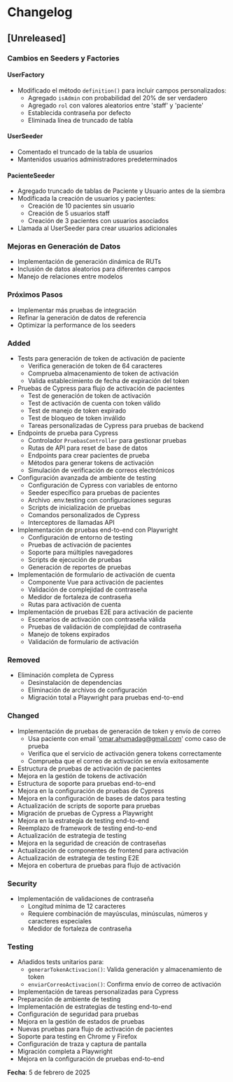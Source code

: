 # Changelog

## [Unreleased]

### Cambios en Seeders y Factories

#### UserFactory
- Modificado el método `definition()` para incluir campos personalizados:
  - Agregado `isAdmin` con probabilidad del 20% de ser verdadero
  - Agregado `rol` con valores aleatorios entre 'staff' y 'paciente'
  - Establecida contraseña por defecto
  - Eliminada línea de truncado de tabla

#### UserSeeder
- Comentado el truncado de la tabla de usuarios
- Mantenidos usuarios administradores predeterminados

#### PacienteSeeder
- Agregado truncado de tablas de Paciente y Usuario antes de la siembra
- Modificada la creación de usuarios y pacientes:
  - Creación de 10 pacientes sin usuario
  - Creación de 5 usuarios staff
  - Creación de 3 pacientes con usuarios asociados
- Llamada al UserSeeder para crear usuarios adicionales

### Mejoras en Generación de Datos
- Implementación de generación dinámica de RUTs
- Inclusión de datos aleatorios para diferentes campos
- Manejo de relaciones entre modelos

### Próximos Pasos
- Implementar más pruebas de integración
- Refinar la generación de datos de referencia
- Optimizar la performance de los seeders

### Added
- Tests para generación de token de activación de paciente
  - Verifica generación de token de 64 caracteres
  - Comprueba almacenamiento de token de activación
  - Valida establecimiento de fecha de expiración del token
- Pruebas de Cypress para flujo de activación de pacientes
  - Test de generación de token de activación
  - Test de activación de cuenta con token válido
  - Test de manejo de token expirado
  - Test de bloqueo de token inválido
  - Tareas personalizadas de Cypress para pruebas de backend
- Endpoints de prueba para Cypress
  - Controlador `PruebasController` para gestionar pruebas
  - Rutas de API para reset de base de datos
  - Endpoints para crear pacientes de prueba
  - Métodos para generar tokens de activación
  - Simulación de verificación de correos electrónicos
- Configuración avanzada de ambiente de testing
  - Configuración de Cypress con variables de entorno
  - Seeder específico para pruebas de pacientes
  - Archivo .env.testing con configuraciones seguras
  - Scripts de inicialización de pruebas
  - Comandos personalizados de Cypress
  - Interceptores de llamadas API
- Implementación de pruebas end-to-end con Playwright
  - Configuración de entorno de testing
  - Pruebas de activación de pacientes
  - Soporte para múltiples navegadores
  - Scripts de ejecución de pruebas
  - Generación de reportes de pruebas
- Implementación de formulario de activación de cuenta
  - Componente Vue para activación de pacientes
  - Validación de complejidad de contraseña
  - Medidor de fortaleza de contraseña
  - Rutas para activación de cuenta
- Implementación de pruebas E2E para activación de paciente
  - Escenarios de activación con contraseña válida
  - Pruebas de validación de complejidad de contraseña
  - Manejo de tokens expirados
  - Validación de formulario de activación

### Removed
- Eliminación completa de Cypress
  - Desinstalación de dependencias
  - Eliminación de archivos de configuración
  - Migración total a Playwright para pruebas end-to-end

### Changed
- Implementación de pruebas de generación de token y envío de correo
  - Usa paciente con email 'omar.ahumadag@gmail.com' como caso de prueba
  - Verifica que el servicio de activación genera tokens correctamente
  - Comprueba que el correo de activación se envía exitosamente
- Estructura de pruebas de activación de pacientes
- Mejora en la gestión de tokens de activación
- Estructura de soporte para pruebas end-to-end
- Mejora en la configuración de pruebas de Cypress
- Mejora en la configuración de bases de datos para testing
- Actualización de scripts de soporte para pruebas
- Migración de pruebas de Cypress a Playwright
- Mejora en la estrategia de testing end-to-end
- Reemplazo de framework de testing end-to-end
- Actualización de estrategia de testing
- Mejora en la seguridad de creación de contraseñas
- Actualización de componentes de frontend para activación
- Actualización de estrategia de testing E2E
- Mejora en cobertura de pruebas para flujo de activación

### Security
- Implementación de validaciones de contraseña
  - Longitud mínima de 12 caracteres
  - Requiere combinación de mayúsculas, minúsculas, números y caracteres especiales
  - Medidor de fortaleza de contraseña

### Testing
- Añadidos tests unitarios para:
  - `generarTokenActivacion()`: Valida generación y almacenamiento de token
  - `enviarCorreoActivacion()`: Confirma envío de correo de activación
- Implementación de tareas personalizadas para Cypress
- Preparación de ambiente de testing
- Implementación de estrategias de testing end-to-end
- Configuración de seguridad para pruebas
- Mejora en la gestión de estados de pruebas
- Nuevas pruebas para flujo de activación de pacientes
- Soporte para testing en Chrome y Firefox
- Configuración de traza y captura de pantalla
- Migración completa a Playwright
- Mejora en la configuración de pruebas end-to-end

**Fecha**: 5 de febrero de 2025
